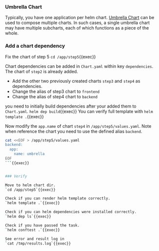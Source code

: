 ### Umbrella Chart

Typically, you have one application per helm chart. 
[Umbrella Chart](https://v2.helm.sh/docs/developing_charts/#complex-charts-with-many-dependencies) can be used to compose multiple charts.
In such cases, a single umbrella chart may have multiple subcharts, each of which functions as a piece of the whole.

### Add a chart dependency

Fix the chart of step 5 `cd /app/step5`{{exec}}

Chart dependencies can be added in `Chart.yaml` within key `dependencies`.
The chart of `step2` is already added.

* Add the other two previously created charts `step3` and `step4` as dependencies.
* Change the alias of step3 chart to `frontend`
* Change the alias of step4 chart to `backend`

you need to initially build dependencies after your added them to `Chart.yaml`.
`helm dep build`{{exec}}
You can verify full template with
`helm template .`{{exec}}

Now modify the `app.name` of chart `step4` in `/app/step5/values.yaml`.
Note when reference the chart you need to use the defined alias `backend`.

```bash
cat <<EOF > /app/step5/values.yaml
backend:
  app:
    name: umbrella
EOF
```{{exec}}


### Verify

Move to helm chart dir.
`cd /app/step5`{{exec}}

Check if you can render helm template correctly.
`helm template .`{{exec}}

Check if you can helm dependencies were installed correctly.
`helm dep ls`{{exec}}

Check if you have passed the task.
`helm conftest .`{{exec}}

See error and result log in
`cat /tmp/results.log`{{exec}}

